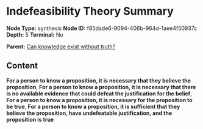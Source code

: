 # Indefeasibility Theory Summary

**Node Type:** synthesis
**Node ID:** f85dade6-9094-406b-964d-1aee4f50937c
**Depth:** 5
**Terminal:** No

**Parent:** [Can knowledge exist without truth?](can-knowledge-exist-without-truth-antithesis-45fb4014-38d4-4ca5-9ccf-46f5d5f56654.md)

## Content

**For a person to know a proposition, it is necessary that they believe the proposition**, **For a person to know a proposition, it is necessary that there is no available evidence that could defeat the justification for the belief**, **For a person to know a proposition, it is necessary for the proposition to be true**, **For a person to know a proposition, it is sufficient that they believe the proposition, have undefeatable justification, and the proposition is true**
